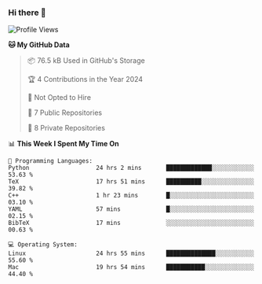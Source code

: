### Hi there 👋

<!--
**huayuan4396/huayuan4396** is a ✨ _special_ ✨ repository because its `README.md` (this file) appears on your GitHub profile.

Here are some ideas to get you started:

- 🔭 I’m currently working on ...
- 🌱 I’m currently learning ...
- 👯 I’m looking to collaborate on ...
- 🤔 I’m looking for help with ...
- 💬 Ask me about ...
- 📫 How to reach me: ...
- 😄 Pronouns: ...
- ⚡ Fun fact: ...
-->

<!--START_SECTION:waka-->
![Profile Views](http://img.shields.io/badge/Profile%20Views-20-blue)

**🐱 My GitHub Data** 

> 📦 76.5 kB Used in GitHub's Storage 
 > 
> 🏆 4 Contributions in the Year 2024
 > 
> 🚫 Not Opted to Hire
 > 
> 📜 7 Public Repositories 
 > 
> 🔑 8 Private Repositories 
 > 
📊 **This Week I Spent My Time On** 

```text
💬 Programming Languages: 
Python                   24 hrs 2 mins       █████████████░░░░░░░░░░░░   53.63 % 
TeX                      17 hrs 51 mins      ██████████░░░░░░░░░░░░░░░   39.82 % 
C++                      1 hr 23 mins        █░░░░░░░░░░░░░░░░░░░░░░░░   03.10 % 
YAML                     57 mins             █░░░░░░░░░░░░░░░░░░░░░░░░   02.15 % 
BibTeX                   17 mins             ░░░░░░░░░░░░░░░░░░░░░░░░░   00.63 % 

💻 Operating System: 
Linux                    24 hrs 55 mins      ██████████████░░░░░░░░░░░   55.60 % 
Mac                      19 hrs 54 mins      ███████████░░░░░░░░░░░░░░   44.40 % 
```


<!--END_SECTION:waka-->
